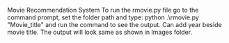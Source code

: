 Movie Recommendation System
To run the rmovie.py file go to the command prompt, set the folder path and type: python .\rmovie.py "Movie_title" and run the command to see the output. Can add year beside movie title. 
The output will look same as shown in Images folder.
